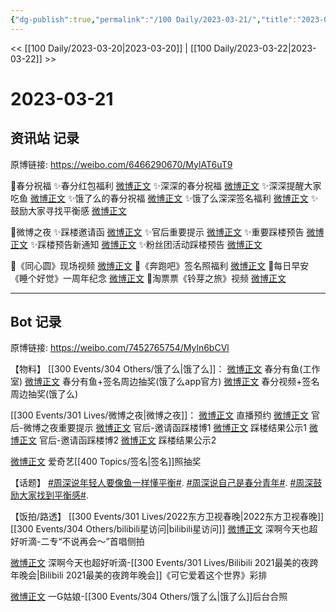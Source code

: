 ```yaml
---
{"dg-publish":true,"permalink":"/100 Daily/2023-03-21/","title":"2023-03-21","created":"2023-03-22T16:47:30.817+08:00","updated":"2023-04-11T14:46:31.791+08:00"}
---
```



<< [[100 Daily/2023-03-20\|2023-03-20]] | [[100 Daily/2023-03-22\|2023-03-22]] >>

# 2023-03-21

## 资讯站 记录

原博链接: https://weibo.com/6466290670/MylAT6uT9

🌟春分祝福
✨春分红包福利 [微博正文](https://weibo.com/6466290670/4881811617881231)
✨深深的春分祝福 [微博正文](https://weibo.com/6466290670/4881655670244425)
✨深深提醒大家吃鱼 [微博正文](https://weibo.com/6466290670/4881664314966562)
✨饿了么的春分祝福 [微博正文](https://weibo.com/6466290670/4881686774417060)
✨饿了么深深签名福利 [微博正文](https://weibo.com/6466290670/4881693981279093)
✨鼓励大家寻找平衡感 [微博正文](https://weibo.com/6466290670/4881763983688105)

🌟微博之夜
✨踩楼邀请函 [微博正文](https://weibo.com/6466290670/4881738109028399)
✨官后重要提示 [微博正文](https://weibo.com/6466290670/4881812721768288)
✨重要踩楼预告 [微博正文](https://weibo.com/6466290670/4881743020299825)
✨踩楼预告新通知 [微博正文](https://weibo.com/6466290670/4881764440346394)
✨粉丝团活动踩楼预告 [微博正文](https://weibo.com/6466290670/4881822925984233)

🌟《同心圆》现场视频 [微博正文](https://weibo.com/6466290670/4881681981115817)
🌟《奔跑吧》签名照福利 [微博正文](https://weibo.com/6466290670/4881740815139365)
🌟每日早安
《睡个好觉》一周年纪念 [微博正文](https://weibo.com/6466290670/4881624360288808)
🌟淘票票《铃芽之旅》视频 [微博正文](https://weibo.com/6466290670/4881741750209316)

---
## Bot 记录

原博链接: https://weibo.com/7452765754/Myln6bCVl

【物料】
[[300 Events/304 Others/饿了么\|饿了么]]：
[微博正文](https://weibo.com/7478855230/4881653745584337) 春分有鱼(工作室)
[微博正文](https://weibo.com/5117812753/4881692656143879) 春分有鱼+签名周边抽奖(饿了么app官方)
[微博正文](https://weibo.com/1282440983/4881683893457326) 春分视频+签名周边抽奖(饿了么)

[[300 Events/301 Lives/微博之夜\|微博之夜]]：
[微博正文](https://weibo.com/1677969704/4881783822749579) 直播预约
[微博正文](https://weibo.com/5248300719/4881793071452548) 官后-微博之夜重要提示
[微博正文](https://weibo.com/5248300719/4881744295103145) 官后-邀请函踩楼博1
[微博正文](https://weibo.com/5248300719/4881779587285920) 踩楼结果公示1
[微博正文](https://weibo.com/5248300719/4881827711685203) 官后-邀请函踩楼博2
[微博正文](https://weibo.com/5248300719/4881853309262831) 踩楼结果公示2

[微博正文](https://weibo.com/1731986465/4881726859644110) 爱奇艺[[400 Topics/签名\|签名]]照抽奖

【话题】
[#周深说年轻人要像鱼一样懂平衡#](https://s.weibo.com/weibo?q=%23%E5%91%A8%E6%B7%B1%E8%AF%B4%E5%B9%B4%E8%BD%BB%E4%BA%BA%E8%A6%81%E5%83%8F%E9%B1%BC%E4%B8%80%E6%A0%B7%E6%87%82%E5%B9%B3%E8%A1%A1%23).
[#周深说自己是春分青年#](https://s.weibo.com/weibo?q=%23%E5%91%A8%E6%B7%B1%E8%AF%B4%E8%87%AA%E5%B7%B1%E6%98%AF%E6%98%A5%E5%88%86%E9%9D%92%E5%B9%B4%23).
[#周深鼓励大家找到平衡感#](https://s.weibo.com/weibo?q=%23%E5%91%A8%E6%B7%B1%E9%BC%93%E5%8A%B1%E5%A4%A7%E5%AE%B6%E6%89%BE%E5%88%B0%E5%B9%B3%E8%A1%A1%E6%84%9F%23).

【饭拍/路透】
[[300 Events/301 Lives/2022东方卫视春晚\|2022东方卫视春晚]][[300 Events/304 Others/bilibili星访问\|bilibili星访问]]
[微博正文](https://weibo.com/3123996041/4881714835621819) 深啊今天也超好听滴-二专“不说再会～”首唱侧拍

[微博正文](https://weibo.com/3123996041/4881690009276006) 深啊今天也超好听滴-[[300 Events/301 Lives/Bilibili 2021最美的夜跨年晚会\|Bilibili 2021最美的夜跨年晚会]]《可它爱着这个世界》彩排

[微博正文](https://weibo.com/3815829831/4881682635168346) 一G姑娘-[[300 Events/304 Others/饿了么\|饿了么]]后台合照
